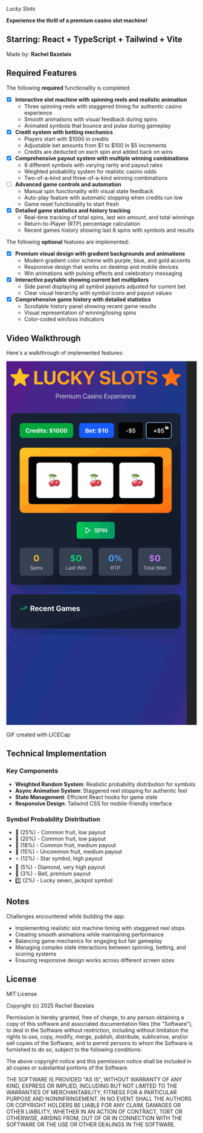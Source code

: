 *Lucky Slots*

**Experience the thrill of a premium casino slot machine!**

## Starring: React + TypeScript + Tailwind + Vite

Made by: **Rachel Bazelais**

## Required Features

The following **required** functionality is completed:

- [X] **Interactive slot machine with spinning reels and realistic animation**
  - Three spinning reels with staggered timing for authentic casino experience
  - Smooth animations with visual feedback during spins
  - Animated symbols that bounce and pulse during gameplay
- [X] **Credit system with betting mechanics**
  - Players start with $1000 in credits
  - Adjustable bet amounts from $1 to $100 in $5 increments
  - Credits are deducted on each spin and added back on wins
- [X] **Comprehensive payout system with multiple winning combinations**
  - 8 different symbols with varying rarity and payout rates
  - Weighted probability system for realistic casino odds
  - Two-of-a-kind and three-of-a-kind winning combinations
- [ ] **Advanced game controls and automation**
  - Manual spin functionality with visual state feedback
  - Auto-play feature with automatic stopping when credits run low
  - Game reset functionality to start fresh
- [X] **Detailed game statistics and history tracking**
  - Real-time tracking of total spins, last win amount, and total winnings
  - Return-to-Player (RTP) percentage calculation
  - Recent games history showing last 8 spins with symbols and results

The following **optional** features are implemented:

- [X] **Premium visual design with gradient backgrounds and animations**
  - Modern gradient color scheme with purple, blue, and gold accents
  - Responsive design that works on desktop and mobile devices
  - Win animations with pulsing effects and celebratory messaging
- [X] **Interactive paytable showing current bet multipliers**
  - Side panel displaying all symbol payouts adjusted for current bet
  - Clear visual hierarchy with symbol icons and payout values
- [X] **Comprehensive game history with detailed statistics**
  - Scrollable history panel showing recent game results
  - Visual representation of winning/losing spins
  - Color-coded win/loss indicators

## Video Walkthrough

Here's a walkthrough of implemented features:

![Video Walkthrough](src/assets/LuckSlotsV4.gif "Video Walkthrough")

GIF created with LICECap

## Technical Implementation

### Key Components

- **Weighted Random System**: Realistic probability distribution for symbols
- **Async Animation System**: Staggered reel stopping for authentic feel
- **State Management**: Efficient React hooks for game state
- **Responsive Design**: Tailwind CSS for mobile-friendly interface

### Symbol Probability Distribution

- 🍒 (25%) - Common fruit, low payout
- 🍋 (20%) - Common fruit, low payout  
- 🍊 (18%) - Common fruit, medium payout
- 🍇 (15%) - Uncommon fruit, medium payout
- ⭐ (12%) - Star symbol, high payout
- 💎 (5%) - Diamond, very high payout
- 🔔 (3%) - Bell, premium payout
- 7️⃣ (2%) - Lucky seven, jackpot symbol

## Notes

Challenges encountered while building the app:

- Implementing realistic slot machine timing with staggered reel stops
- Creating smooth animations while maintaining performance
- Balancing game mechanics for engaging but fair gameplay
- Managing complex state interactions between spinning, betting, and scoring systems
- Ensuring responsive design works across different screen sizes

## License

MIT License

Copyright (c) 2025 Rachel Bazelais

Permission is hereby granted, free of charge, to any person obtaining a copy
of this software and associated documentation files (the "Software"), to deal
in the Software without restriction, including without limitation the rights
to use, copy, modify, merge, publish, distribute, sublicense, and/or sell
copies of the Software, and to permit persons to whom the Software is
furnished to do so, subject to the following conditions:

The above copyright notice and this permission notice shall be included in all
copies or substantial portions of the Software.

THE SOFTWARE IS PROVIDED "AS IS", WITHOUT WARRANTY OF ANY KIND, EXPRESS OR
IMPLIED, INCLUDING BUT NOT LIMITED TO THE WARRANTIES OF MERCHANTABILITY,
FITNESS FOR A PARTICULAR PURPOSE AND NONINFRINGEMENT. IN NO EVENT SHALL THE
AUTHORS OR COPYRIGHT HOLDERS BE LIABLE FOR ANY CLAIM, DAMAGES OR OTHER
LIABILITY, WHETHER IN AN ACTION OF CONTRACT, TORT OR OTHERWISE, ARISING FROM,
OUT OF OR IN CONNECTION WITH THE SOFTWARE OR THE USE OR OTHER DEALINGS IN THE
SOFTWARE.
